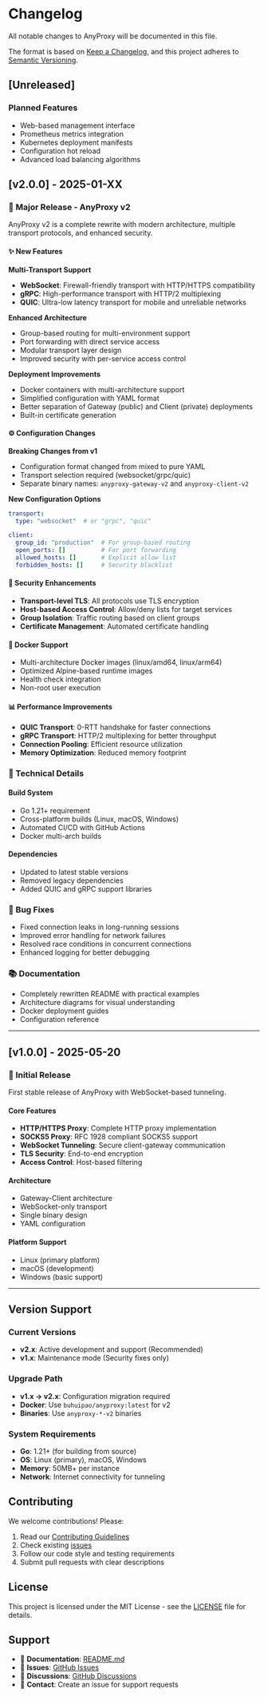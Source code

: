# Changelog

All notable changes to AnyProxy will be documented in this file.

The format is based on [Keep a Changelog](https://keepachangelog.com/en/1.0.0/),
and this project adheres to [Semantic Versioning](https://semver.org/spec/v2.0.0.html).

## [Unreleased]

### Planned Features
- Web-based management interface
- Prometheus metrics integration
- Kubernetes deployment manifests
- Configuration hot reload
- Advanced load balancing algorithms

## [v2.0.0] - 2025-01-XX

### 🚀 Major Release - AnyProxy v2

AnyProxy v2 is a complete rewrite with modern architecture, multiple transport protocols, and enhanced security.

#### ✨ New Features

**Multi-Transport Support**
- **WebSocket**: Firewall-friendly transport with HTTP/HTTPS compatibility
- **gRPC**: High-performance transport with HTTP/2 multiplexing
- **QUIC**: Ultra-low latency transport for mobile and unreliable networks

**Enhanced Architecture** 
- Group-based routing for multi-environment support
- Port forwarding with direct service access
- Modular transport layer design
- Improved security with per-service access control

**Deployment Improvements**
- Docker containers with multi-architecture support
- Simplified configuration with YAML format
- Better separation of Gateway (public) and Client (private) deployments
- Built-in certificate generation

#### ⚙️ Configuration Changes

**Breaking Changes from v1**
- Configuration format changed from mixed to pure YAML
- Transport selection required (websocket/grpc/quic)
- Separate binary names: `anyproxy-gateway-v2` and `anyproxy-client-v2`

**New Configuration Options**
```yaml
transport:
  type: "websocket"  # or "grpc", "quic"

client:
  group_id: "production"  # For group-based routing
  open_ports: []          # For port forwarding
  allowed_hosts: []       # Explicit allow list
  forbidden_hosts: []     # Security blacklist
```

#### 🔐 Security Enhancements

- **Transport-level TLS**: All protocols use TLS encryption
- **Host-based Access Control**: Allow/deny lists for target services
- **Group Isolation**: Traffic routing based on client groups
- **Certificate Management**: Automated certificate handling

#### 🐳 Docker Support

- Multi-architecture Docker images (linux/amd64, linux/arm64)
- Optimized Alpine-based runtime images
- Health check integration
- Non-root user execution

#### 📊 Performance Improvements

- **QUIC Transport**: 0-RTT handshake for faster connections
- **gRPC Transport**: HTTP/2 multiplexing for better throughput
- **Connection Pooling**: Efficient resource utilization
- **Memory Optimization**: Reduced memory footprint

### 🔧 Technical Details

#### Build System
- Go 1.21+ requirement
- Cross-platform builds (Linux, macOS, Windows)
- Automated CI/CD with GitHub Actions
- Docker multi-arch builds

#### Dependencies
- Updated to latest stable versions
- Removed legacy dependencies
- Added QUIC and gRPC support libraries

### 🐛 Bug Fixes

- Fixed connection leaks in long-running sessions
- Improved error handling for network failures
- Resolved race conditions in concurrent connections
- Enhanced logging for better debugging

### 📚 Documentation

- Completely rewritten README with practical examples
- Architecture diagrams for visual understanding
- Docker deployment guides
- Configuration reference

---

## [v1.0.0] - 2025-05-20

### 🚀 Initial Release

First stable release of AnyProxy with WebSocket-based tunneling.

#### Core Features
- **HTTP/HTTPS Proxy**: Complete HTTP proxy implementation
- **SOCKS5 Proxy**: RFC 1928 compliant SOCKS5 support
- **WebSocket Tunneling**: Secure client-gateway communication
- **TLS Security**: End-to-end encryption
- **Access Control**: Host-based filtering

#### Architecture
- Gateway-Client architecture
- WebSocket-only transport
- Single binary design
- YAML configuration

#### Platform Support
- Linux (primary platform)
- macOS (development)
- Windows (basic support)

---

## Version Support

### Current Versions
- **v2.x**: Active development and support (Recommended)
- **v1.x**: Maintenance mode (Security fixes only)

### Upgrade Path
- **v1.x → v2.x**: Configuration migration required
- **Docker**: Use `buhuipao/anyproxy:latest` for v2
- **Binaries**: Use `anyproxy-*-v2` binaries

### System Requirements
- **Go**: 1.21+ (for building from source)
- **OS**: Linux (primary), macOS, Windows
- **Memory**: 50MB+ per instance
- **Network**: Internet connectivity for tunneling

## Contributing

We welcome contributions! Please:
1. Read our [Contributing Guidelines](CONTRIBUTING.md)
2. Check existing [issues](https://github.com/buhuipao/anyproxy/issues)
3. Follow our code style and testing requirements
4. Submit pull requests with clear descriptions

## License

This project is licensed under the MIT License - see the [LICENSE](LICENSE) file for details.

## Support

- 📖 **Documentation**: [README.md](README.md)
- 🐛 **Issues**: [GitHub Issues](https://github.com/buhuipao/anyproxy/issues)
- 💬 **Discussions**: [GitHub Discussions](https://github.com/buhuipao/anyproxy/discussions)
- 📧 **Contact**: Create an issue for support requests 